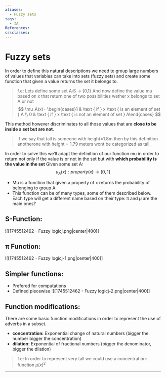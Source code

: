 ```yaml
---
aliases:
  - Fuzzy sets
tags:
  - IA
References: 
cssclasses:
---
```

# Fuzzy sets

In order to define this natural descriptions we need to group large numbers of values that variables can take into sets (fuzzy sets) and create some function that given a value returns the set it belongs to. 

> f.e: Lets define some set A:S → {0,1}
> And now define the value mu based on x that return one of two possibilities wether x belongs to set A or not
>$$
\mu_A(x)= \begin{cases}1 & \text { if } x \text { is an element of set } A \\ 0 & \text { if } x \text { is not an element of set } A\end{cases}
$$

This method however discriminates to all those values that are **close to be inside a set but are not**.
> If we say that tall is someone with height=1.8m then by this definition anotherone with height = 1.79 meters wont be categorized as tall. 

In order to solve this we’ll adapt the definition of our function mu in order to return not only if the value is or not in the set but with **which probability is the value in the set**
Given some set A:
$$
\mu_A(x) : property(x) \rightarrow [0,1]
$$
+ Mu is a function that given a property of x returns the probability of belonging to group A
+ This function can be of many types, some of them described below. Each type will get a different name based on their type: π and $\mu$ are the main ones?


## S-Function:
![[1745512462 - Fuzzy logicj.png|center|400]]

## π Function:
![[1745512462 - Fuzzy logicj-1.png|center|400]]

## Simpler functions:
+ Prefered for computations 
+ Defined piecewise 
![[1745512462 - Fuzzy logicj-2.png|center|400]]

## Function modifications:
There are some basic function modifications in order to represent the use of adverbs in a subset. 
+ **concentration:** Exponential change of natural numbers (bigger the number bigger the concentration)
+ **dilation:** Exponential of fractional numbers (bigger the denominator, bigger the dilation)

> f.e: In order to represent very tall we could use a concentration: funciton $\mu(x)^2$


***